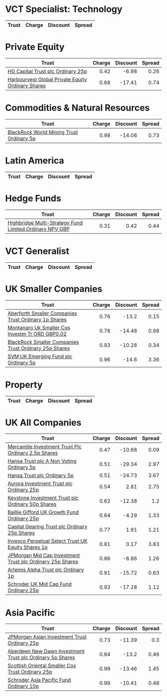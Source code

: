 # VCT Specialist: Technology
| Trust | Charge | Discount | Spread |
| ----- | ------:| --------:| ------:|
# Private Equity
| Trust | Charge | Discount | Spread |
| ----- | ------:| --------:| ------:|
|[HG Capital Trust plc Ordinary 25p](https://www.hl.co.uk/shares/shares-search-results/0392105 "Link")|0.42|-6.98|0.26|
|[Harbourvest Global Private Equity Ordinary Shares](https://www.hl.co.uk/shares/shares-search-results/BR30MJ8 "Link")|0.68|-17.41|0.74|
# Commodities & Natural Resources
| Trust | Charge | Discount | Spread |
| ----- | ------:| --------:| ------:|
|[BlackRock World Mining Trust Ordinary 5p](https://www.hl.co.uk/shares/shares-search-results/0577485 "Link")|0.98|-14.08|0.73|
# Latin America
| Trust | Charge | Discount | Spread |
| ----- | ------:| --------:| ------:|
# Hedge Funds
| Trust | Charge | Discount | Spread |
| ----- | ------:| --------:| ------:|
|[Highbridge Multi-Strategy Fund Limited Ordinary NPV GBP](https://www.hl.co.uk/shares/shares-search-results/B13YVW4 "Link")|0.31|0.42|0.44|
# VCT Generalist
| Trust | Charge | Discount | Spread |
| ----- | ------:| --------:| ------:|
# UK Smaller Companies
| Trust | Charge | Discount | Spread |
| ----- | ------:| --------:| ------:|
|[Aberforth Smaller Companies Trust Ordinary 1p Shares](https://www.hl.co.uk/shares/shares-search-results/0006655 "Link")|0.76|-13.2|0.15|
|[Montanaro Uk Smaller Cos Investm Tr ORD GBP0.02](https://www.hl.co.uk/shares/shares-search-results/BZ1H9L8 "Link")|0.78|-14.48|0.98|
|[BlackRock Smaller Companies Trust Ordinary 25p Shares](https://www.hl.co.uk/shares/shares-search-results/0643610 "Link")|0.93|-10.28|0.34|
|[SVM UK Emerging Fund plc Ordinary 5p](https://www.hl.co.uk/shares/shares-search-results/0068417 "Link")|0.96|-14.6|3.36|
# Property
| Trust | Charge | Discount | Spread |
| ----- | ------:| --------:| ------:|
# UK All Companies
| Trust | Charge | Discount | Spread |
| ----- | ------:| --------:| ------:|
|[Mercantile Investment Trust Plc Ordinary 2.5p Shares](https://www.hl.co.uk/shares/shares-search-results/BF4JDH5 "Link")|0.47|-10.68|0.09|
|[Hansa Trust plc A Non Voting Ordinary 5p](https://www.hl.co.uk/shares/shares-search-results/0787983 "Link")|0.51|-29.34|2.97|
|[Hansa Trust plc Ordinary 5p](https://www.hl.co.uk/shares/shares-search-results/0787972 "Link")|0.51|-24.73|3.67|
|[Aurora Investment Trust plc Ordinary 25p](https://www.hl.co.uk/shares/shares-search-results/0063326 "Link")|0.54|2.81|2.75|
|[Keystone Investment Trust plc Ordinary 50p Shares](https://www.hl.co.uk/shares/shares-search-results/0491206 "Link")|0.62|-12.38|1.2|
|[Baillie Gifford UK Growth Fund Ordinary 25p](https://www.hl.co.uk/shares/shares-search-results/0791348 "Link")|0.64|-4.29|1.33|
|[Capital Gearing Trust plc Ordinary 25p Shares](https://www.hl.co.uk/shares/shares-search-results/0173861 "Link")|0.77|1.91|1.21|
|[Invesco Perpetual Select Trust UK Equity Shares 1p](https://www.hl.co.uk/shares/shares-search-results/B1DPVL6 "Link")|0.81|0.17|3.83|
|[JPMorgan Mid Cap Investment Trust plc Ordinary 25p Shares](https://www.hl.co.uk/shares/shares-search-results/0235761 "Link")|0.86|-6.86|1.26|
|[Artemis Alpha Trust plc Ordinary 1p](https://www.hl.co.uk/shares/shares-search-results/0435594 "Link")|0.91|-15.72|0.63|
|[Schroder UK Mid Cap Fund Ordinary 25p](https://www.hl.co.uk/shares/shares-search-results/0610841 "Link")|0.93|-17.28|1.12|
# Asia Pacific
| Trust | Charge | Discount | Spread |
| ----- | ------:| --------:| ------:|
|[JPMorgan Asian Investment Trust Ordinary 25p](https://www.hl.co.uk/shares/shares-search-results/0132077 "Link")|0.73|-11.39|0.3|
|[Aberdeen New Dawn Investment Trust plc Ordinary 5p Shares](https://www.hl.co.uk/shares/shares-search-results/BBM56V2 "Link")|0.84|-13.2|0.46|
|[Scottish Oriental Smaller Cos Trust Ordinary 25p](https://www.hl.co.uk/shares/shares-search-results/0783613 "Link")|0.99|-13.46|1.45|
|[Schroder Asia Pacific Fund Ordinary 10p](https://www.hl.co.uk/shares/shares-search-results/0791887 "Link")|0.99|-10.41|0.48|
